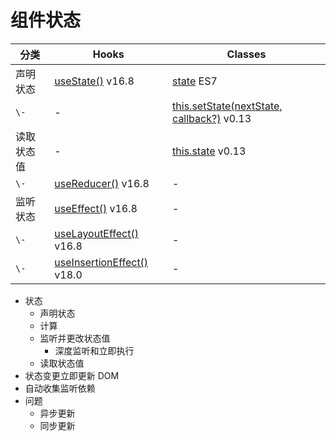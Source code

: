 # 组件状态

分类 | Hooks | Classes
---|---|---
声明状态 | [useState()](https://zh-hans.react.dev/reference/react/useState) v16.8 | [state](https://zh-hans.react.dev/reference/react/Component#state) ES7
`\-` | - | [this.setState(nextState, callback?)](https://zh-hans.react.dev/reference/react/Component#setstate) v0.13
读取状态值 | - | [this.state](https://zh-hans.react.dev/reference/react/Component#state) v0.13
`\-` | [useReducer()](https://zh-hans.react.dev/reference/react/useReducer) v16.8 | -
监听状态 | [useEffect()](https://zh-hans.react.dev/reference/react/useEffect) v16.8 | -
`\-` | [useLayoutEffect()](https://zh-hans.react.dev/reference/react/useLayoutEffect) v16.8 | -
`\-` | [useInsertionEffect()](https://zh-hans.react.dev/reference/react/useInsertionEffect) v18.0 | -

- 状态
  - 声明状态
  - 计算
  - 监听并更改状态值
    - 深度监听和立即执行
  - 读取状态值
- 状态变更立即更新 DOM
- 自动收集监听依赖
- 问题
  - 异步更新
  - 同步更新
